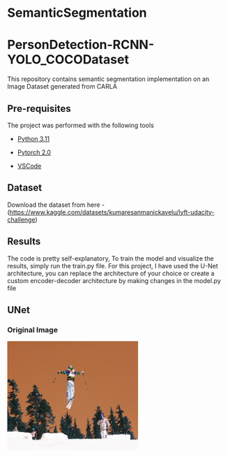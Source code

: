 # SemanticSegmentation

# PersonDetection-RCNN-YOLO_COCODataset

This repository contains semantic segmentation implementation on an Image Dataset generated from CARLA

## Pre-requisites

The project was performed with the following tools

- [Python 3.11](https://www.python.org/downloads/release/python-3110/)

- [Pytorch 2.0](https://pytorch.org/)

- [VSCode](https://code.visualstudio.com/)
  

## Dataset

Download the dataset from here - (https://www.kaggle.com/datasets/kumaresanmanickavelu/lyft-udacity-challenge)

## Results

The code is pretty self-explanatory, To train the model and visualize the results, simply run the train.py file. For this project, I have used the U-Net architecture, you can replace the architecture of your choice or create a custom encoder-decoder architecture by making changes in the model.py file

## UNet

### Original Image
<p align="left"> <img src="https://github.com/AkshayLaddha943/PersonDetection-RCNN-YOLO_COCODataset/blob/main/Output/Original_Image.PNG" height="250" width=300" alt="Original Image">
<br/>
